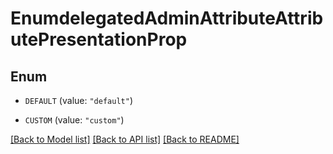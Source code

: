 # EnumdelegatedAdminAttributeAttributePresentationProp

## Enum


* `DEFAULT` (value: `"default"`)

* `CUSTOM` (value: `"custom"`)


[[Back to Model list]](../README.md#documentation-for-models) [[Back to API list]](../README.md#documentation-for-api-endpoints) [[Back to README]](../README.md)


